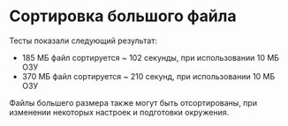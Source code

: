 # Сортировка большого файла
Тесты показали следующий результат:
- 185 МБ файл сортируется ~ 102 секунды, при использовании 10 МБ ОЗУ
- 370 МБ файл сортируется ~ 210 секунд, при использовании 10 МБ ОЗУ

Файлы большего размера также могут быть отсортированы, при изменении некоторых настроек и подготовки окружения.